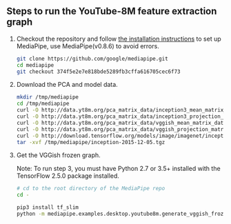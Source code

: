 ## Steps to run the YouTube-8M feature extraction graph

1.  Checkout the repository and follow
    [the installation instructions](https://github.com/google/mediapipe/blob/master/docs/getting_started/install.md)
    to set up MediaPipe, use MediaPipe(v0.8.6) to avoid errors.

    ```bash
    git clone https://github.com/google/mediapipe.git
    cd mediapipe
    git checkout 374f5e2e7e818bde5289fb3cffa616705cec6f73
    ```

2.  Download the PCA and model data.

    ```bash
    mkdir /tmp/mediapipe
    cd /tmp/mediapipe
    curl -O http://data.yt8m.org/pca_matrix_data/inception3_mean_matrix_data.pb
    curl -O http://data.yt8m.org/pca_matrix_data/inception3_projection_matrix_data.pb
    curl -O http://data.yt8m.org/pca_matrix_data/vggish_mean_matrix_data.pb
    curl -O http://data.yt8m.org/pca_matrix_data/vggish_projection_matrix_data.pb
    curl -O http://download.tensorflow.org/models/image/imagenet/inception-2015-12-05.tgz
    tar -xvf /tmp/mediapipe/inception-2015-12-05.tgz
    ```

3.  Get the VGGish frozen graph.

    Note: To run step 3, you must have Python 2.7 or 3.5+ installed
    with the TensorFlow 2.5.0 package installed.

    ```bash
    # cd to the root directory of the MediaPipe repo
    cd -

    pip3 install tf_slim
    python -m mediapipe.examples.desktop.youtube8m.generate_vggish_frozen_graph
    ```
